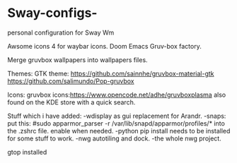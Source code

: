 # Sway-configs-
personal configuration for Sway Wm

Awsome icons 4 for waybar icons. 
Doom Emacs
Gruv-box factory. 

Merge gruvbox wallpapers into wallpapers files. 

Themes: GTK theme: 
https://github.com/sainnhe/gruvbox-material-gtk
https://github.com/salimundo/Pop-gruvbox

Icons: 
gruvbox icons:https://www.opencode.net/adhe/gruvboxplasma 
also found on the KDE store with a quick search. 



Stuff which i have added: 
-wdisplay as gui replacement for Arandr. 
-snaps: put this: #sudo apparmor_parser -r /var/lib/snapd/apparmor/profiles/* into the .zshrc file. enable when needed. 
-python pip install needs to be installed for some stuff to work.
-nwg autotiling and dock. 
-the whole nwg project. 

gtop installed




